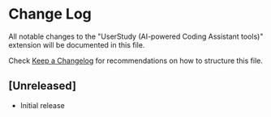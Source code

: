 # Change Log

All notable changes to the "UserStudy (AI-powered Coding Assistant tools)" extension will be documented in this file.

Check [Keep a Changelog](http://keepachangelog.com/) for recommendations on how to structure this file.

## [Unreleased]

- Initial release